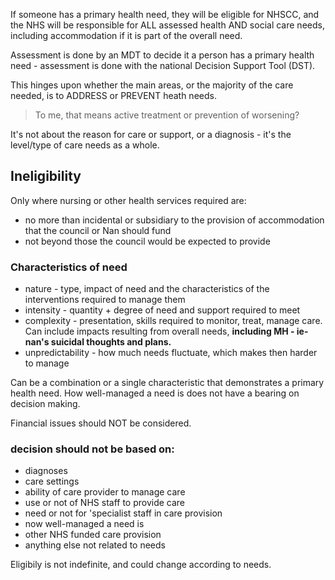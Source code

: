 If someone has a primary health need, they will be eligible for NHSCC, and the NHS will be responsible for ALL assessed health AND social care needs, including accommodation if it is part of the overall need.

Assessment is done by an MDT to decide it a person has a primary health need - assessment is done with the national Decision Support Tool (DST). 

This hinges upon whether the main areas, or the majority of the care needed, is to ADDRESS or PREVENT heath needs.

> To me, that means active treatment or prevention of worsening?

It's not about the reason for care or support, or a diagnosis - it's the level/type of care needs as a whole.

## Ineligibility

Only where nursing or other health services required are:
- no more than incidental or subsidiary to the provision of accommodation that the council or Nan should fund
- not beyond those the council would be expected to provide

### Characteristics of need
- nature - type, impact of need and the characteristics of the interventions required to manage them
- intensity - quantity + degree of need and support required to meet
- complexity - presentation, skills required to monitor, treat, manage care. Can include impacts resulting from overall needs, **including MH - ie- nan's suicidal thoughts and plans.**
- unpredictability - how much needs fluctuate, which makes then harder to manage

Can be a combination or a single characteristic that demonstrates a primary health need. How well-managed a need is does not have a bearing on decision making.

Financial issues should NOT be considered.



### decision should not be based on:
- diagnoses
- care settings
- ability of care provider to manage care
- use or not of NHS staff to provide care
- need or not for 'specialist staff in care provision
- now well-managed a need is
- other NHS funded care provision
- anything else not related to needs

Eligibily is not indefinite, and could change according to needs.

